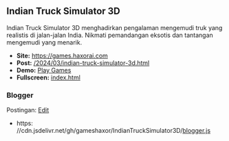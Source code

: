 ## Indian Truck Simulator 3D
<p>Indian Truck Simulator 3D menghadirkan pengalaman mengemudi truk yang realistis di jalan-jalan India. Nikmati pemandangan eksotis dan tantangan mengemudi yang menarik.</p>
<ul>
<li><strong>Site:</strong> <a href="https://games.haxorai.com">https://games.haxorai.com</a></li>  
<li><strong>Post:</strong> <a href="https://games.haxorai.com/2024/03/indian-truck-simulator-3d.html">/2024/03/indian-truck-simulator-3d.html</a></li>
<li><strong>Demo:</strong> <a href="https://games.haxorai.com/2024/03/indian-truck-simulator-3d.html">Play Games</a></li>  
<li><strong>Fullscreen:</strong> <a href="https://gameshaxor.github.io/IndianTruckSimulator3D/">index.html</a></li>  
</ul>

### Blogger
<p>Postingan: <a href="https://www.blogger.com/blog/post/edit/5445372653386280255/4877546649136413930">Edit</a></p>
<ul>
<li>https: //cdn.jsdelivr.net/gh/gameshaxor/IndianTruckSimulator3D/<a href="https://github.com/gameshaxor/IndianTruckSimulator3D/edit/master/info.js">blogger.js</a></li>
</ul>
